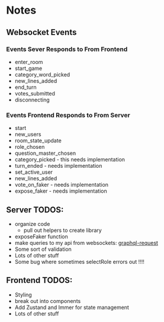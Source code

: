 # Notes

## Websocket Events
### Events Sever Responds to From Frontend
- enter_room
- start_game
- category_word_picked
- new_lines_added
- end_turn
- votes_submitted
- disconnecting

### Events Frontend Responds to From Server
- start
- new_users
- room_state_update
- role_chosen
- question_master_chosen
- category_picked - this needs implementation
- turn_ended - needs implementation
- set_active_user
- new_lines_added
- vote_on_faker - needs implementation
- expose_faker - needs implementation


##  Server TODOS:
- organize code
  - pull out helpers to create library
- exposeFaker function
- make queries to my api from websockets: [graphql-request](https://www.npmjs.com/package/graphql-request)
- Some sort of validation
- Lots of other stuff
- Some bug where sometimes selectRole errors out !!!!

##  Frontend TODOS:
- Styling
- break out into components
- Add Zustand and Immer for state management
- Lots of other stuff
